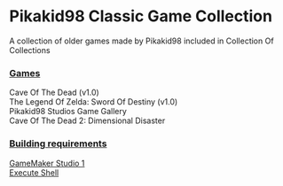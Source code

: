 # Pikakid98 Classic Game Collection

A collection of older games made by Pikakid98 included in Collection Of Collections

### <b><u>Games</b></u>

Cave Of The Dead (v1.0)
\
The Legend Of Zelda: Sword Of Destiny (v1.0)
\
Pikakid98 Studios Game Gallery
\
Cave Of The Dead 2: Dimensional Disaster

### <b><u>Building requirements</b></u>

[GameMaker Studio 1](https://gminstall.yoyogames.com/downloads/gm-studio/GMStudio-Installer-1.4.9999.exe)
\
[Execute Shell](https://marketplace.gamemaker.io/assets/575/execute-shell)
